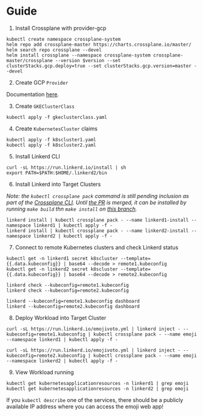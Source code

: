 # Guide

1. Install Crossplane with provider-gcp

```
kubectl create namespace crossplane-system
helm repo add crossplane-master https://charts.crossplane.io/master/
helm search repo crossplane --devel
helm install crossplane --namespace crossplane-system crossplane-master/crossplane --version $version --set clusterStacks.gcp.deploy=true --set clusterStacks.gcp.version=master --devel
```

2. Create GCP `Provider`

Documentation
[here](https://crossplane.io/docs/v0.8/cloud-providers/gcp/gcp-provider.html).

3. Create `GKEClusterClass`

```
kubectl apply -f gkeclusterclass.yaml
```

4. Create `KubernetesCluster` claims

```
kubectl apply -f k8scluster1.yaml
kubectl apply -f k8scluster2.yaml
```

5. Install Linkerd CLI

```
curl -sL https://run.linkerd.io/install | sh
export PATH=$PATH:$HOME/.linkerd2/bin
```

6. Install Linkerd into Target Clusters

*Note: the `kubectl crossplane pack` command is still pending inclusion as part
of the [Crossplane CLI](https://github.com/crossplane/crossplane-cli). Until
[the PR](https://github.com/crossplane/crossplane-cli/pull/47) is merged, it can
be installed by running `make build` thn `make install` on [this
branch](https://github.com/hasheddan/crossplane-cli/tree/pack).*

```
linkerd install | kubectl crossplane pack - --name linkerd1-install --namespace linkerd1 | kubectl apply -f -
linkerd install | kubectl crossplane pack - --name linkerd2-install --namespace linkerd2 | kubectl apply -f -
```

7. Connect to remote Kubernetes clusters and check Linkerd status

```
kubectl get -n linkerd1 secret k8scluster --template={{.data.kubeconfig}} | base64 --decode > remote1.kubeconfig
kubectl get -n linkerd2 secret k8scluster --template={{.data.kubeconfig}} | base64 --decode > remote2.kubeconfig

linkerd check --kubeconfig=remote1.kubeconfig
linkerd check --kubeconfig=remote2.kubeconfig
```

```
linkerd --kubeconfig=remote1.kubeconfig dashboard
linkerd --kubeconfig=remote2.kubeconfig dashboard
```

8. Deploy Workload into Target Cluster

```
curl -sL https://run.linkerd.io/emojivoto.yml | linkerd inject - --kubeconfig=remote1.kubeconfig | kubectl crossplane pack - --name emoji --namespace linkerd1 | kubectl apply -f -

curl -sL https://run.linkerd.io/emojivoto.yml | linkerd inject - --kubeconfig=remote2.kubeconfig | kubectl crossplane pack - --name emoji --namespace linkerd2 | kubectl apply -f -
```

9. View Workload running

```
kubectl get kubernetesapplicationresources -n linkerd1 | grep emoji
kubectl get kubernetesapplicationresources -n linkerd2 | grep emoji
```

If you `kubectl describe` one of the services, there should be a publicly
available IP address where you can access the emoji web app!
